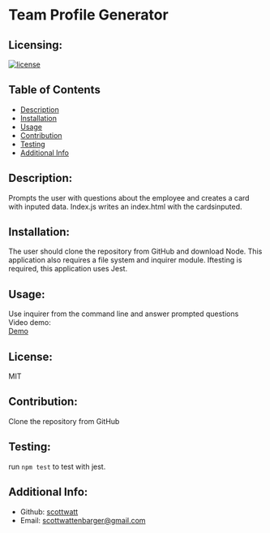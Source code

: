
# Team Profile Generator
## Licensing:
[![license](https://img.shields.io/badge/license--blue)](https://shields.io)
## Table of Contents 
- [Description](#description)
- [Installation](#installation)
- [Usage](#usage)
- [Contribution](#contribution)
- [Testing](#testing)
- [Additional Info](#additional-info)
## Description:
Prompts the user with questions about the employee and creates a card with inputed data. Index.js writes an index.html with the cardsinputed.
## Installation:
The user should clone the repository from GitHub and download Node. This application also requires a file system and inquirer module. Iftesting is required, this application uses Jest.
## Usage:
Use inquirer from the command line and answer prompted questions<br>
Video demo: <br>
[Demo](https://drive.google.com/file/d/16VbPmCydJHxgXAJzghtTQmmtTRMZ3ZfU/view?usp=sharing)
## License:
MIT
## Contribution:
Clone the repository from GitHub
## Testing:
run `npm test` to test with jest.
## Additional Info:
- Github: [scottwatt](https://github.com/scottwatt)
- Email: scottwattenbarger@gmail.com 
  